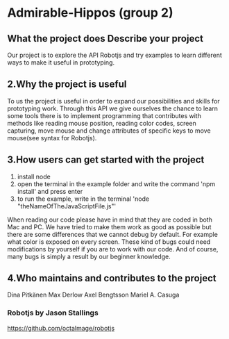 # Admirable-Hippos (group 2)


## What the project does Describe your project

Our project is to explore the API Robotjs and try examples to learn different ways to make it useful in prototyping.

## 2.Why the project is useful

To us the project is useful in order to expand our possibilities and skills for prototyping work. Through this API we give ourselves the chance to learn some tools there is to implement programming that contributes with methods like reading mouse position, reading color codes, screen capturing, move mouse and change attributes of specific keys to move mouse(see syntax for Robotjs). 

## 3.How users can get started with the project
1. install node
2. open the terminal in the example folder and write the command 'npm install' and press enter
3. to run the example, write in the terminal 'node "theNameOfTheJavaScriptFile.js"'

When reading our code please have in mind that they are coded in both Mac and PC. We have tried to make them work as good as possible but there are some differences that we cannot debug by default. For example what color is exposed on every screen. These kind of bugs could need modifications by yourself if you are to work with our code. And of course, many bugs is simply a result by our beginner knowledge.

## 4.Who maintains and contributes to the project
Dina Pitkänen
Max Derlow
Axel Bengtsson
Mariel A. Casuga

### Robotjs by Jason Stallings
https://github.com/octalmage/robotjs
